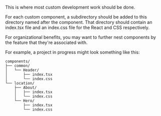 This is where most custom development work should be done. 

For each custom component, a subdirectory should be added to this directory named after the component. That directory should contain an index.tsx file and an index.css file for the React and CSS respectively.

For organizational benefits, you may want to further nest components by the feature that they're associated with. 

For example, a project in progress might look something like this:

```
components/
├── common/
│   └── Header/
│       ├── index.tsx
│       └── index.css
└── location/
    ├── About/
    │   ├── index.tsx
    │   └── index.css
    └── Hero/
        ├── index.tsx
        └── index.css
```